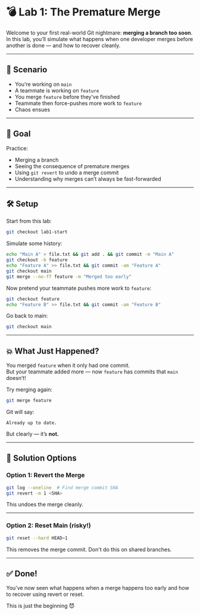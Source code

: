 # 💣 Lab 1: The Premature Merge

Welcome to your first real-world Git nightmare: **merging a branch too soon**.  
In this lab, you’ll simulate what happens when one developer merges before another is done — and how to recover cleanly.

---

## 🧭 Scenario

- You’re working on `main`
- A teammate is working on `feature`
- You merge `feature` before they’ve finished
- Teammate then force-pushes more work to `feature`
- Chaos ensues

---

## 🎯 Goal

Practice:
- Merging a branch
- Seeing the consequence of premature merges
- Using `git revert` to undo a merge commit
- Understanding why merges can’t always be fast-forwarded

---

## 🛠️ Setup

Start from this lab:
```bash
git checkout lab1-start
```

Simulate some history:

```bash
echo "Main A" > file.txt && git add . && git commit -m "Main A"
git checkout -b feature
echo "Feature A" >> file.txt && git commit -am "Feature A"
git checkout main
git merge --no-ff feature -m "Merged too early"
```

Now pretend your teammate pushes more work to `feature`:
```bash
git checkout feature
echo "Feature B" >> file.txt && git commit -am "Feature B"
```

Go back to main:
```bash
git checkout main
```

---

## 💥 What Just Happened?

You merged `feature` when it only had one commit.  
But your teammate added more — now `feature` has commits that `main` doesn’t!

Try merging again:
```bash
git merge feature
```

Git will say:
```text
Already up to date.
```

But clearly — it’s **not.**

---

## 🧹 Solution Options

### Option 1: Revert the Merge
```bash
git log --oneline  # Find merge commit SHA
git revert -m 1 <SHA>
```

This undoes the merge cleanly.

---

### Option 2: Reset Main (risky!)
```bash
git reset --hard HEAD~1
```

This removes the merge commit. Don't do this on shared branches.

---

## ✅ Done!

You’ve now seen what happens when a merge happens too early and how to recover using revert or reset.

This is just the beginning 😈